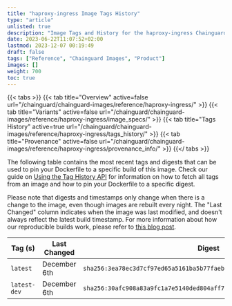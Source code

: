 ```yaml
---
title: "haproxy-ingress Image Tags History"
type: "article"
unlisted: true
description: "Image Tags and History for the haproxy-ingress Chainguard Image"
date: 2023-06-22T11:07:52+02:00
lastmod: 2023-12-07 00:19:49
draft: false
tags: ["Reference", "Chainguard Images", "Product"]
images: []
weight: 700
toc: true
---
```


{{< tabs >}}
{{< tab title="Overview" active=false url="/chainguard/chainguard-images/reference/haproxy-ingress/" >}}
{{< tab title="Variants" active=false url="/chainguard/chainguard-images/reference/haproxy-ingress/image_specs/" >}}
{{< tab title="Tags History" active=true url="/chainguard/chainguard-images/reference/haproxy-ingress/tags_history/" >}}
{{< tab title="Provenance" active=false url="/chainguard/chainguard-images/reference/haproxy-ingress/provenance_info/" >}}
{{</ tabs >}}

The following table contains the most recent tags and digests that can be used to pin your Dockerfile to a specific build of this image. Check our guide on [Using the Tag History API](/chainguard/chainguard-images/using-the-tag-history-api/) for information on how to fetch all tags from an image and how to pin your Dockerfile to a specific digest.

Please note that digests and timestamps only change when there is a change to the image, even though images are rebuilt every night. The "Last Changed" column indicates when the image was last modified, and doesn't always reflect the latest build timestamp. For more information about how our reproducible builds work, please refer to [this blog post](https://www.chainguard.dev/unchained/reproducing-chainguards-reproducible-image-builds).

| Tag (s)       | Last Changed | Digest                                                                    |
|---------------|--------------|---------------------------------------------------------------------------|
|  `latest`     | December 6th | `sha256:3ea78ec3d7cf97ed65a5161ba5b77faebfe77e81507b30d14727e32f20db81fe` |
|  `latest-dev` | December 6th | `sha256:30afc908a83a9fc1a7e5140ded804aff7bed06861ad2acb2fe84dbe17e9a0344` |

